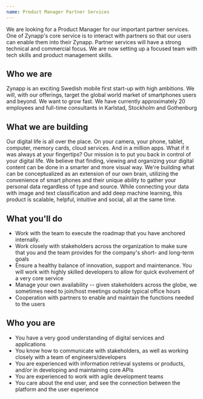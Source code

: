 ```yaml
---
name: Product Manager Partner Services
---
```

We are looking for a Product Manager for our important partner services. One of Zynapp's core service is to interact with partners so that our users can enable them into their Zynapp. Partner services will have a strong technical and commercial focus. We are now setting up a focused team with tech skills and product management skills. 

## Who we are

Zynapp is an exciting Swedish mobile first start-up with high ambitions. We will, with our offerings, target the global world market of smartphones users and beyond. We want to grow fast. We have currently approximately 20 employees and full-time consultants in Karlstad, Stockholm and Gothenburg

## What we are building

Our digital life is all over the place. On your camera, your phone, tablet, computer, memory cards, cloud services. And in a million apps. What if it was always at your fingertips? Our mission is to put you back in control of your digital life. We believe that finding, viewing and organizing your digital content can be done in a smarter and more visual way. We're building what can be conceptualized as an extension of our own brain, utilizing the convenience of smart phones and their unique ability to gather your personal data regardless of type and source. While connecting your data with image and text classification and add deep machine learning, this product is scalable, helpful, intuitive and social, all at the same time.

## What you'll do

-   Work with the team to execute the roadmap that you have anchored internally. 
-   Work closely with stakeholders across the organization to make sure that you and the team provides for the company's short- and long-term goals
-   Ensure a healthy balance of innovation, support and maintenance. You will work with highly skilled developers to allow for quick evolvement of a very core service
-   Manage your own availability -- given stakeholders across the globe, we sometimes need to join/host meetings outside typical office hours
-   Cooperation with partners to enable and maintain the functions needed to the users

## Who you are

-   You have a very good understanding of digital services and applications 
-   You know how to communicate with stakeholders, as well as working closely with a team of engineers/developers
-   You are experienced with information retrieval systems or products, and/or in developing and maintaining core APIs
-   You are experienced to work with agile development teams
-   You care about the end user, and see the connection between the platform and the user experience